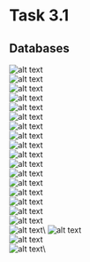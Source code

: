 # Task 3.1
## Databases
![alt text](https://github.com/LawRider/DevOps_online_Kharkiv_2021Q2/blob/master/task3.1/1.png)\
![alt text](https://github.com/LawRider/DevOps_online_Kharkiv_2021Q2/blob/master/task3.1/2.png)\
![alt text](https://github.com/LawRider/DevOps_online_Kharkiv_2021Q2/blob/master/task3.1/3.png)\
![alt text](https://github.com/LawRider/DevOps_online_Kharkiv_2021Q2/blob/master/task3.1/4.png)\
![alt text](https://github.com/LawRider/DevOps_online_Kharkiv_2021Q2/blob/master/task3.1/5.png)\
![alt text](https://github.com/LawRider/DevOps_online_Kharkiv_2021Q2/blob/master/task3.1/6.png)\
![alt text](https://github.com/LawRider/DevOps_online_Kharkiv_2021Q2/blob/master/task3.1/7.png)\
![alt text](https://github.com/LawRider/DevOps_online_Kharkiv_2021Q2/blob/master/task3.1/8.png)\
![alt text](https://github.com/LawRider/DevOps_online_Kharkiv_2021Q2/blob/master/task3.1/9.png)\
![alt text](https://github.com/LawRider/DevOps_online_Kharkiv_2021Q2/blob/master/task3.1/10.png)\
![alt text](https://github.com/LawRider/DevOps_online_Kharkiv_2021Q2/blob/master/task3.1/11.png)\
![alt text](https://github.com/LawRider/DevOps_online_Kharkiv_2021Q2/blob/master/task3.1/12.png)\
![alt text](https://github.com/LawRider/DevOps_online_Kharkiv_2021Q2/blob/master/task3.1/13.png)\
![alt text](https://github.com/LawRider/DevOps_online_Kharkiv_2021Q2/blob/master/task3.1/14.png)\
![alt text](https://github.com/LawRider/DevOps_online_Kharkiv_2021Q2/blob/master/task3.1/15.png)\
![alt text](https://github.com/LawRider/DevOps_online_Kharkiv_2021Q2/blob/master/task3.1/16.png)\
![alt text](https://github.com/LawRider/DevOps_online_Kharkiv_2021Q2/blob/master/task3.1/17.png)\
![alt text](https://github.com/LawRider/DevOps_online_Kharkiv_2021Q2/blob/master/task3.1/18.png)\\
![alt text](https://github.com/LawRider/DevOps_online_Kharkiv_2021Q2/blob/master/task3.1/19.png)\
![alt text](https://github.com/LawRider/DevOps_online_Kharkiv_2021Q2/blob/master/task3.1/20.png)\
![alt text](https://github.com/LawRider/DevOps_online_Kharkiv_2021Q2/blob/master/task3.1/21.png)\

